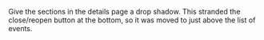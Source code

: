 Give the sections in the details page a drop shadow. This stranded the
close/reopen button at the bottom, so it was moved to just above the list of
events.

